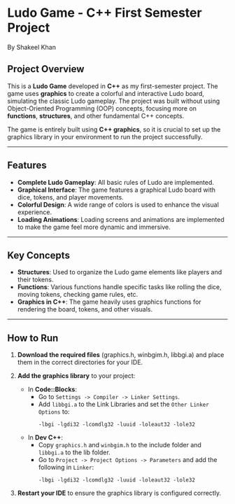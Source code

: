 # Ludo Game - C++ First Semester Project
By Shakeel Khan

## Project Overview
This is a **Ludo Game** developed in **C++** as my first-semester project. The game uses **graphics** to create a colorful and interactive Ludo board, simulating the classic Ludo gameplay. The project was built without using Object-Oriented Programming (OOP) concepts, focusing more on **functions**, **structures**, and other fundamental C++ concepts.

The game is entirely built using **C++ graphics**, so it is crucial to set up the graphics library in your environment to run the project successfully.

---

## Features
- **Complete Ludo Gameplay**: All basic rules of Ludo are implemented.
- **Graphical Interface**: The game features a graphical Ludo board with dice, tokens, and player movements.
- **Colorful Design**: A wide range of colors is used to enhance the visual experience.
- **Loading Animations**: Loading screens and animations are implemented to make the game feel more dynamic and immersive.
  
---

## Key Concepts
- **Structures**: Used to organize the Ludo game elements like players and their tokens.
- **Functions**: Various functions handle specific tasks like rolling the dice, moving tokens, checking game rules, etc.
- **Graphics in C++**: The game heavily uses graphics functions for rendering the board, tokens, and other visuals.
  
---

## How to Run
1. **Download the required files** (graphics.h, winbgim.h, libbgi.a) and place them in the correct directories for your IDE.
2. **Add the graphics library** to your project:
    - In **Code::Blocks**:
      - Go to `Settings -> Compiler -> Linker Settings`.
      - Add `libbgi.a` to the Link Libraries and set the `Other Linker Options` to:
        ```
        -lbgi -lgdi32 -lcomdlg32 -luuid -loleaut32 -lole32
        ```
    - In **Dev C++**:
      - Copy `graphics.h` and `winbgim.h` to the include folder and `libbgi.a` to the lib folder.
      - Go to `Project -> Project Options -> Parameters` and add the following in `Linker`:
        ```
        -lbgi -lgdi32 -lcomdlg32 -luuid -loleaut32 -lole32
        ```

3. **Restart your IDE** to ensure the graphics library is configured correctly.

